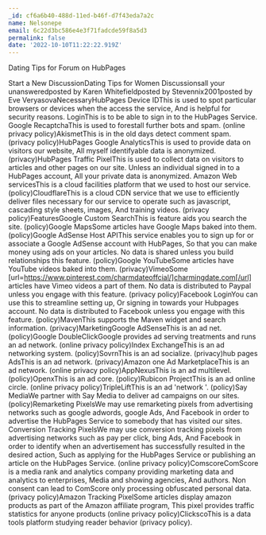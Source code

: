 ```yaml
---
_id: cf6a6b40-488d-11ed-b46f-d7f43eda7a2c
name: Nelsonepe
email: 6c22d3bc586e4e3f71fadcde59f8a5d3
permalink: false
date: '2022-10-10T11:22:22.919Z'
---
```

Dating Tips for Forum on HubPages

Start a New DiscussionDating Tips for Women Discussionsall your unansweredposted by Karen Whitefieldposted by Stevennix2001posted by Eve VeryasovaNecessaryHubPages Device IDThis is used to spot particular browsers or devices when the access the service, And is helpful for security reasons. LoginThis is to be able to sign in to the HubPages Service. Google RecaptchaThis is used to forestall further bots and spam. (online privacy policy)AkismetThis is in the old days detect comment spam. (privacy policy)HubPages Google AnalyticsThis is used to provide data on visitors our website, All myself identifyable data is anonymized. (privacy)HubPages Traffic PixelThis is used to collect data on visitors to articles and other pages on our site. Unless an individual signed in to a HubPages account, All your private data is anonymized. Amazon Web servicesThis is a cloud facilities platform that we used to host our service. (policy)CloudflareThis is a cloud CDN service that we use to efficiently deliver files necessary for our service to operate such as javascript, cascading style sheets, images, And training videos. (privacy policy)FeaturesGoogle Custom SearchThis is feature aids you search the site. (policy)Google MapsSome articles have Google Maps baked into them. (policy)Google AdSense Host APIThis service enables you to sign up for or associate a Google AdSense account with HubPages, So that you can make money using ads on your articles. No data is shared unless you build relationships this feature. (policy)Google YouTubeSome articles have YouTube videos baked into them. (privacy)VimeoSome [url=https://www.pinterest.com/charmdateoffcial/]charmingdate.com[/url] articles have Vimeo videos a part of them. No data is distributed to Paypal unless you engage with this feature. (privacy policy)Facebook LoginYou can use this to streamline setting up, Or signing in towards your Hubpages account. No data is distributed to Facebook unless you engage with this feature. (policy)MavenThis supports the Maven widget and search information. (privacy)MarketingGoogle AdSenseThis is an ad net. (policy)Google DoubleClickGoogle provides ad serving treatments and runs an ad network. (online privacy policy)Index ExchangeThis is an ad networking system. (policy)SovrnThis is an ad socialize. (privacy)hub pages AdsThis is an ad network. (privacy)Amazon one Ad MarketplaceThis is an ad network. (online privacy policy)AppNexusThis is an ad multilevel. (policy)OpenxThis is an ad core. (policy)Rubicon ProjectThis is an ad online circle. (online privacy policy)TripleLiftThis is an ad 'network '. (policy)Say MediaWe partner with Say Media to deliver ad campaigns on our sites. (policy)Remarketing PixelsWe may use remarketing pixels from advertising networks such as google adwords, google Ads, And Facebook in order to advertise the HubPages Service to somebody that has visited our sites. Conversion Tracking PixelsWe may use conversion tracking pixels from advertising networks such as pay per click, bing Ads, And Facebook in order to identify when an advertisement has successfully resulted in the desired action, Such as applying for the HubPages Service or publishing an article on the HubPages Service. (online privacy policy)ComscoreComScore is a media rank and analytics company providing marketing data and analytics to enterprises, Media and showing agencies, And authors. Non consent can lead to ComScore only processing obfuscated personal data. (privacy policy)Amazon Tracking PixelSome articles display amazon products as part of the Amazon affiliate program, This pixel provides traffic statistics for anyone products (online privacy policy)ClickscoThis is a data tools platform studying reader behavior (privacy policy).
